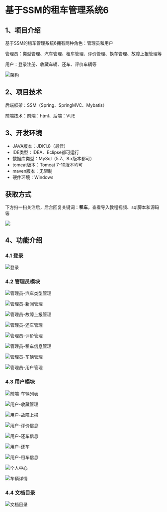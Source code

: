 # 基于SSM的租车管理系统6



## 1、项目介绍

基于SSM的租车管理系统6拥有两种角色：管理员和用户

管理员：类型管理、汽车管理、租车管理、评价管理、换车管理、故障上报管理等

用户：登录注册、收藏车辆、还车、评价车辆等

![架构](https://www.codeshop.fun/Typora-Images/202403052337095.jpg)

## 2、项目技术

后端框架：SSM（Spring、SpringMVC、Mybatis）

前端技术：前端：html、后端：VUE

## 3、开发环境

- JAVA版本：JDK1.8（最佳）
- IDE类型：IDEA、Eclipse都可运行
- 数据库类型：MySql（5.7、8.x版本都可） 
- tomcat版本：Tomcat 7-10版本均可
- maven版本：无限制
- 硬件环境：Windows
## 获取方式

下方扫一扫关注后，后台回复关键词：**租车**，查看导入教程视频、sql脚本和源码等

 ![](https://www.codeshop.fun/Typora-Images/202205281253739.png)

## 4、功能介绍

### 4.1 登录

![登录](https://www.codeshop.fun/Typora-Images/202403052337479.jpg)

### 4.2 管理员模块

![管理员-汽车类型管理](https://www.codeshop.fun/Typora-Images/202403052337228.jpg)

![管理员-新闻管理](https://www.codeshop.fun/Typora-Images/202403052337242.jpg)

![管理员-故障上报管理](https://www.codeshop.fun/Typora-Images/202403052337268.jpg)

![管理员-还车管理](https://www.codeshop.fun/Typora-Images/202403052337286.jpg)

![管理员-评价管理](https://www.codeshop.fun/Typora-Images/202403052337302.jpg)

![管理员-租车信息管理](https://www.codeshop.fun/Typora-Images/202403052337320.jpg)

![管理员-车辆管理](https://www.codeshop.fun/Typora-Images/202403052337772.jpg)

![管理员-用户管理](https://www.codeshop.fun/Typora-Images/202403052337273.jpg)

### 4.3 用户模块

![前端-车辆列表](https://www.codeshop.fun/Typora-Images/202403052337454.jpg)

![用户-收藏管理](https://www.codeshop.fun/Typora-Images/202403052337434.jpg)

![用户-故障上报](https://www.codeshop.fun/Typora-Images/202403052337492.jpg)

![用户-评价信息](https://www.codeshop.fun/Typora-Images/202403052337486.jpg)

![用户-还车信息](https://www.codeshop.fun/Typora-Images/202403052337513.jpg)

![用户-还车](https://www.codeshop.fun/Typora-Images/202403052337504.jpg)

![用户-租车信息](https://www.codeshop.fun/Typora-Images/202403052337931.jpg)

![个人中心](https://www.codeshop.fun/Typora-Images/202403052337001.jpg)

![车辆详情](https://www.codeshop.fun/Typora-Images/202403052337070.jpg)

### 4.4 文档目录

![文档目录](https://www.codeshop.fun/Typora-Images/202403052337549.jpg)





